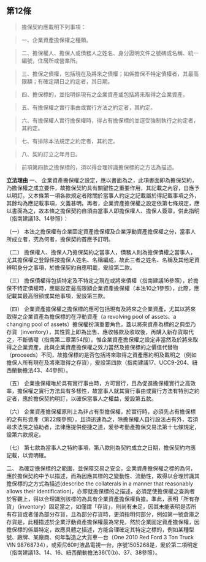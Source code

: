 ## 第12條　

> 擔保契約應載明下列事項：

> 一、企業資產擔保權之種類。

> 二、擔保權人、擔保人或債務人之姓名、身分證明文件之號碼或名稱、統一編號，住居所或營業所。

> 三、擔保之債權，包括現在及將來之債權；如係擔保不特定債權者，其最高限額；有確定期日之約定者，其日期。

> 四、擔保標的，並指明係現有之企業資產或包括將來取得之企業資產。

> 五、有擔保權之實行事由或實行方法之約定者，其約定。

> 六、有擔保權人實行擔保權時，得占有擔保標的並逕受強制執行之約定者，其約定。

> 七、有排除本法規定之約定者，其約定。

> 八、契約訂立之年月日。
   
> 前項第四款之擔保標的，須以得合理辨識擔保標的之方法為描述。

**立法理由**
一、	企業資產擔保權之設定，應以書面為之，此項書面即為擔保契約，乃擔保權之成立要件，故擔保契約具有關鍵性之重要作用，其記載之內容，自應予以明訂。又本條第一項各款規定者除關於當事人約定之記載屬於得記載事項之外，其餘均為應記載事項，文義甚明。再者，企業資產擔保權之設定依第七條規定，應以書面為之，故本條之擔保契約自須由當事人即擔保權人、擔保人簽章，併此指明（指南建議13、14參照）：

（一）	本法之擔保權有企業固定資產擔保權及企業浮動資產擔保權之分，當事人所成立者，究為何者，擔保契約首應予訂明。

（二）	擔保權人、擔保人乃擔保契約之當事人，債務人則為擔保債權之當事人，尤其擔保權之登錄係按擔保人姓名、名稱編成，故此三者之姓名、名稱及其他足資辨明身分之事項，於擔保契約自應明載，爰設第二款。

（三）	擔保債權得包括特定及不特定之現在或將來債權（指南建議16參照），於擔保不特定債權時，應屬設定最高限額企業資產擔保權（本法10之1參照），此際，應記載其最高限額或其他事項，爰設第三款。

（四）	企業資產擔保權之擔保標的應可包括現有及將來之企業資產，尤其以將來取得之企業資產為擔保標的在浮動資產（a revolving pool of assets、a changing pool of assets）擔保權扮演重要角色，蓋以將來資產為標的之典型乃存貨（inventory），其性質上即為出售、應收帳款及收取後，再購入新存貨取代之，不斷循環（指南第二章第54段）。惟企業資產擔保權之設定非當然及於將來取得之企業資產，此與企業資產擔保權之效力當然及擔保標的之價值代替物（proceeds）不同，故擔保標的是否包括將來取得之資產應約明及載明之（例如擔保人所有現在及將來取得之存貨），爰設第四款（指南建議17、UCC9-204、紐西蘭動擔法43、44參照）。

（五）	企業擔保權唯於具有實行事由時，方可實行，且為促進擔保權實行之高效率，擔保權之實行方法具有多樣性，故當事人就其實行事由或實行方法有特別之約定者，應於擔保契約明訂，以確保當事人之權益，爰設第五款。

（六）	企業資產擔保權原則上為非占有型擔保權，於實行時，必須先占有擔保標的之有形資產（第22條參照），且須迅速為之，除擔保權人自行設法占有外，若須尋求法院之協助者，法律應提供便捷之道，爰參考動產擔保交易法第十七條規定，設第六款規定。

（七）	第七款為當事人之特約事項，第八款則為契約成立之日期，擔保契約均應記載，以資明確。

二、	為確定擔保標的之範圍，並保障交易之安全，企業資產擔保權之標的為何，應於擔保契約中予以描述，而為因應其標的之變動性、流動性，故得以合理辨識其擔保標的之方式為描述(describe the collaterals in a manner that reasonably allows their identification)，亦即就擔保標的之描述，必須足使擔保權之查詢者於客觀上，得以合理識別該標的為具有企業資產擔保權負擔。準此，表明「所有存貨」（inventory）固足當之，如僅謂「存貨」，則尚有未足，因其未能表明是否所有存貨或者僅為部分存貨，且為部分存貨時，更須指明何部分，例如第一號倉庫之存貨是，此種描述於企業浮動資產擔保權最為常見，然於企業固定資產擔保權，因擔保標的係屬特定，故應具體之描述，方能合理確定其特定之標的，例如某種型號、廠牌、某廠商、何年製造之大貨車一台（One 2010  Red Ford 3 Ton Truck VIN 98768734），或索尼60吋液晶電視一台，序號1505268是，爰於第二項明定（指南建議13、14、16、紐西蘭動擔法36(1)(b)、37、38參照）。



